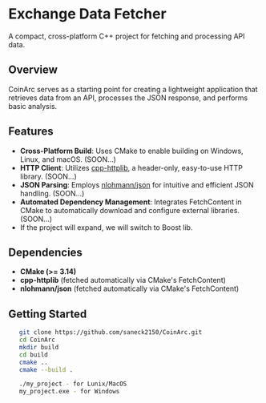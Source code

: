 # Exchange Data Fetcher

A compact, cross-platform C++ project for fetching and processing API data.

## Overview

CoinArc serves as a starting point for creating a lightweight application that retrieves data from an API, processes the JSON response, and performs basic analysis.

## Features

- **Cross-Platform Build**: Uses CMake to enable building on Windows, Linux, and macOS. (SOON...)
- **HTTP Client**: Utilizes [cpp-httplib](https://github.com/yhirose/cpp-httplib), a header-only, easy-to-use HTTP library. (SOON...)
- **JSON Parsing**: Employs [nlohmann/json](https://github.com/nlohmann/json) for intuitive and efficient JSON handling. (SOON...)
- **Automated Dependency Management**: Integrates FetchContent in CMake to automatically download and configure external libraries. (SOON...)
- If the project will expand, we will switch to Boost lib.

## Dependencies

- **CMake (>= 3.14)**
- **cpp-httplib** (fetched automatically via CMake's FetchContent)
- **nlohmann/json** (fetched automatically via CMake's FetchContent)

## Getting Started

```bash
   git clone https://github.com/saneck2150/CoinArc.git
   cd CoinArc
   mkdir build
   cd build
   cmake ..
   cmake --build .

   ./my_project - for Lunix/MacOS
   my_project.exe - for Windows

